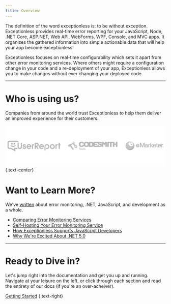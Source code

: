 ```yaml
---
title: Overview
---
```

The definition of the word exceptionless is: to be without exception. Exceptionless provides real-time error reporting for your JavaScript, Node, .NET Core, ASP.NET, Web API, WebForms, WPF, Console, and MVC apps. It organizes the gathered information into simple actionable data that will help your app become exceptionless!

Exceptionless focuses on real-time configurability which sets it apart from other error monitoring services. Where others might require a configuration change in your code and a re-deployment of your app, Exceptionless allows you to make changes without ever changing your deployed code. 

---  

# Who is using us? 

Companies from around the world trust Exceptionless to help them deliver an improved experience for their customers.

![Customers](../assets/img/codesmith-client-logo-bar-left.png) {.text-center}

# Want to Learn More?

We've [written](../news) about error monitoring, .NET, JavaScript, and development as a whole. 

* [Comparing Error Monitoring Services](../news/2020/2020-10-29-comparing-monitoring-services/)  
* [Self-Hosting Your Error Monitoring Service](../news/2020/2020-09-30-how-to-self-host-your-error-monitoring-service/)  
* [How Exceptionless Supports JavaScript Developers](../news/2017/2017-08-30-universal-javascript-support-added-exceptionless-javascript/)  
* [Why We're Excited About .NET 5.0](../news/2020/2020-09-24-why-we-upgraded-our-production-application-to-net-5-0/)  

--- 

# Ready to Dive in? 

Let's jump right into the documentation and get you up and running. Navigate at your leisure on the left, or click through each section and read the entirety of our docs (if you're an over-acheiver).

[Getting Started](getting-started) {.text-right}